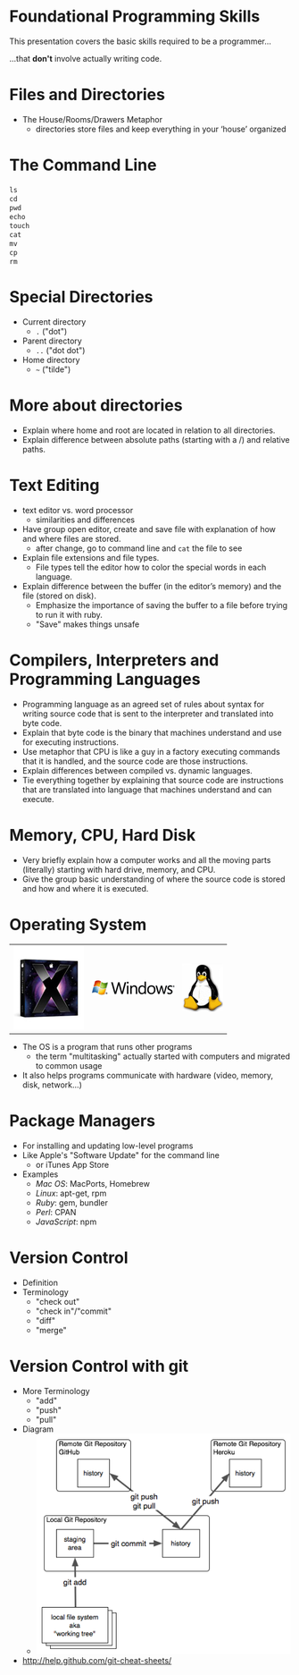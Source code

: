 <!SLIDE subsection>

# Foundational Programming Skills

This presentation covers the basic skills required to be a programmer...

...that **don't** involve actually writing code.

<!SLIDE bullets>

# Files and Directories

- The House/Rooms/Drawers Metaphor
  - directories store files and keep everything in your ‘house’ organized

<!SLIDE bullets>

# The Command Line

    ls
    cd
    pwd
    echo
    touch
    cat
    mv
    cp
    rm

<!SLIDE bullets>

# Special Directories

- Current directory
  - `.` ("dot")
- Parent directory
  - `..` ("dot dot")
- Home directory
  - `~` ("tilde")

<!SLIDE bullets>

# More about directories

- Explain where home and root are located in relation to all directories.
- Explain difference between absolute paths (starting with a /) and relative paths.

<!SLIDE bullets>

# Text Editing

- text editor vs. word processor
  - similarities and differences
- Have group open editor, create and save file with explanation of how and where files are stored.
  - after change, go to command line and `cat` the file to see
- Explain file extensions and file types.
  - File types tell the editor how to color the special words in each language.
- Explain difference between the buffer (in the editor’s memory) and the file (stored on disk).
  - Emphasize the importance of saving the buffer to a file before trying to run it with ruby.
  - "Save" makes things unsafe

<!SLIDE bullets>

# Compilers, Interpreters and Programming Languages

- Programming language as an agreed set of rules about syntax for writing source code that is sent to the interpreter and translated into byte code.
- Explain that byte code is the binary that machines understand and use for executing instructions.
- Use metaphor that CPU is like a guy in a factory executing commands that it is handled, and the source code are those instructions.
- Explain differences between compiled vs. dynamic languages.
- Tie everything together by explaining that source code are instructions that are translated into language that machines understand and can execute.

<!SLIDE bullets>

# Memory, CPU, Hard Disk

- Very briefly explain how a computer works and all the moving parts (literally) starting with hard drive, memory, and CPU.
- Give the group basic understanding of where the source code is stored and how and where it is executed.

<!SLIDE bullets>

# Operating System

<table>
  <tr>
    <td>
      <img src='img/os_x_logo.jpg'>
    <td>
      <img src='img/windows_logo.gif'>
    <td>
      <img src='img/linux_logo.gif'>
  </tr>
</table>

- The OS is a program that runs other programs
  - the term "multitasking" actually started with computers and migrated to common usage
- It also helps programs communicate with hardware (video, memory, disk, network...)

<!SLIDE bullets>

# Package Managers

- For installing and updating low-level programs
- Like Apple's "Software Update" for the command line
  - or iTunes App Store
- Examples
  - _Mac OS_: MacPorts, Homebrew
  - _Linux_: apt-get, rpm
  - _Ruby_: gem, bundler
  - _Perl_: CPAN
  - _JavaScript_: npm

<!SLIDE bullets>

# Version Control

- Definition
- Terminology
  - "check out"
  - "check in"/"commit"
  - "diff"
  - "merge"

<!SLIDE bullets>

# Version Control with git

- More Terminology
  - "add"
  - "push"
  - "pull"
- Diagram
  - ![git](img/git.png)
- <http://help.github.com/git-cheat-sheets/>
